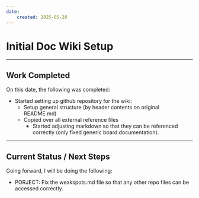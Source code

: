 ```yaml
---
date:
    created: 2025-05-28
---
```


# Initial Doc Wiki Setup

<!-- more -->

---

## Work Completed

On this date, the following was completed:

- Started setting up github repository for the wiki:
    - Setup general structure (by header contents on original README.md)
    - Copied over all external reference files
        - Started adjusting markdown so that they can be referenced correctly (only fixed generic board documentation).

---

## Current Status / Next Steps

Going forward, I will be doing the following:

- PORJECT: Fix the weakspots.md file so that any other repo files can be accessed correctly.